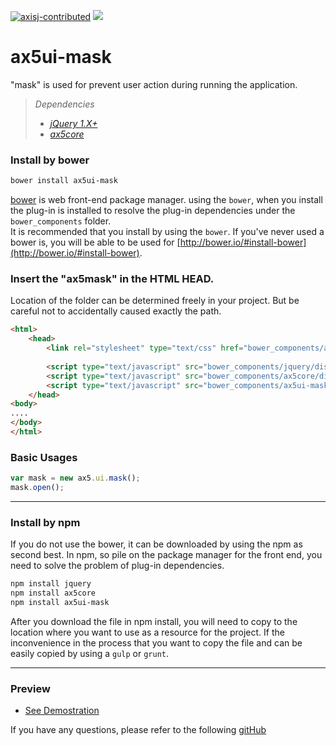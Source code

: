 [![axisj-contributed](https://img.shields.io/badge/AXISJ.com-Contributed-green.svg)](https://github.com/axisj)
![](https://img.shields.io/badge/Seowoo-Mondo&Thomas-red.svg)

# ax5ui-mask
"mask" is used for prevent user action during running the application.
> *Dependencies*
> * _[jQuery 1.X+](http://jquery.com/)_
> * _[ax5core](http://ax5.io/ax5core)_


### Install by bower
```sh
bower install ax5ui-mask
```
[bower](http://bower.io/#install-bower) is web front-end package manager.
using the `bower`, when you install the plug-in is installed to resolve the plug-in dependencies under the `bower_components` folder.  
It is recommended that you install by using the `bower`. 
If you've never used a bower is, you will be able to be used for [http://bower.io/#install-bower](http://bower.io/#install-bower).

### Insert the "ax5mask" in the HTML HEAD.

Location of the folder can be determined freely in your project. But be careful not to accidentally caused
exactly the path.
```html
<html>
    <head>
        <link rel="stylesheet" type="text/css" href="bower_components/ax5ui-mask/dist/ax5mask.css" />
    
        <script type="text/javascript" src="bower_components/jquery/dist/jquery.min.js"></script>
        <script type="text/javascript" src="bower_components/ax5core/dist/ax5core.min.js"></script>
        <script type="text/javascript" src="bower_components/ax5ui-mask/dist/ax5mask.min.js"></script>
    </head>
<body>
....
</body>
</html>
```

### Basic Usages
```js
var mask = new ax5.ui.mask();
mask.open();
```

***

### Install by npm
If you do not use the bower, it can be downloaded by using the npm as second best.
In npm, so pile on the package manager for the front end, you need to solve the problem of plug-in dependencies.

```sh
npm install jquery
npm install ax5core
npm install ax5ui-mask
```

After you download the file in npm install, you will need to copy to the location where you want to use as a resource for the project.
If the inconvenience in the process that you want to copy the file and can be easily copied by using a `gulp` or `grunt`.
***

### Preview
- [See Demostration](http://ax5.io/ax5ui-mask/demo/index.html)

If you have any questions, please refer to the following [gitHub](https://github.com/ax5ui/ax5ui-kernel)